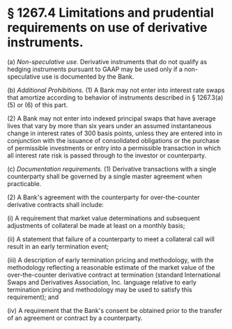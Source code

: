 # § 1267.4   Limitations and prudential requirements on use of derivative instruments.

(a) *Non-speculative use.* Derivative instruments that do not qualify as hedging instruments pursuant to GAAP may be used only if a non-speculative use is documented by the Bank.


(b) *Additional Prohibitions.* (1) A Bank may not enter into interest rate swaps that amortize according to behavior of instruments described in § 1267.3(a)(5) or (6) of this part.


(2) A Bank may not enter into indexed principal swaps that have average lives that vary by more than six years under an assumed instantaneous change in interest rates of 300 basis points, unless they are entered into in conjunction with the issuance of consolidated obligations or the purchase of permissible investments or entry into a permissible transaction in which all interest rate risk is passed through to the investor or counterparty.


(c) *Documentation requirements.* (1) Derivative transactions with a single counterparty shall be governed by a single master agreement when practicable.


(2) A Bank's agreement with the counterparty for over-the-counter derivative contracts shall include:


(i) A requirement that market value determinations and subsequent adjustments of collateral be made at least on a monthly basis;


(ii) A statement that failure of a counterparty to meet a collateral call will result in an early termination event;


(iii) A description of early termination pricing and methodology, with the methodology reflecting a reasonable estimate of the market value of the over-the-counter derivative contract at termination (standard International Swaps and Derivatives Association, Inc. language relative to early termination pricing and methodology may be used to satisfy this requirement); and


(iv) A requirement that the Bank's consent be obtained prior to the transfer of an agreement or contract by a counterparty.




